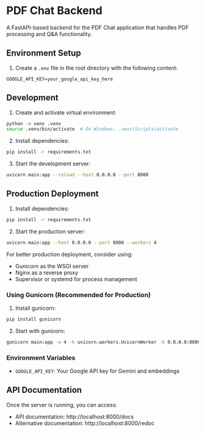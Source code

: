 # PDF Chat Backend

A FastAPI-based backend for the PDF Chat application that handles PDF processing and Q&A functionality.

## Environment Setup

1. Create a `.env` file in the root directory with the following content:
```env
GOOGLE_API_KEY=your_google_api_key_here
```

## Development

1. Create and activate virtual environment:
```bash
python -m venv .venv
source .venv/bin/activate  # On Windows: .venv\Scripts\activate
```

2. Install dependencies:
```bash
pip install -r requirements.txt
```

3. Start the development server:
```bash
uvicorn main:app --reload --host 0.0.0.0 --port 8000
```

## Production Deployment

1. Install dependencies:
```bash
pip install -r requirements.txt
```

2. Start the production server:
```bash
uvicorn main:app --host 0.0.0.0 --port 8000 --workers 4
```

For better production deployment, consider using:
- Gunicorn as the WSGI server
- Nginx as a reverse proxy
- Supervisor or systemd for process management

### Using Gunicorn (Recommended for Production)

1. Install gunicorn:
```bash
pip install gunicorn
```

2. Start with gunicorn:
```bash
gunicorn main:app -w 4 -k uvicorn.workers.UvicornWorker -b 0.0.0.0:8000
```

### Environment Variables

- `GOOGLE_API_KEY`: Your Google API key for Gemini and embeddings

## API Documentation

Once the server is running, you can access:
- API documentation: http://localhost:8000/docs
- Alternative documentation: http://localhost:8000/redoc 